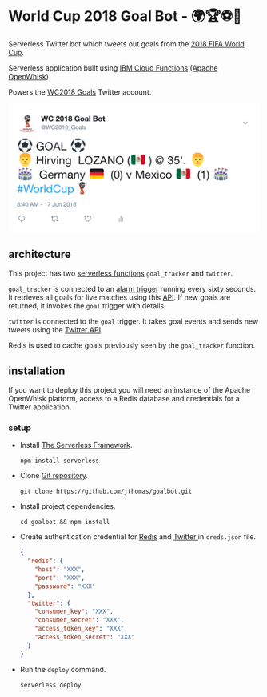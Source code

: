 # World Cup 2018 Goal Bot - 🌍🏆⚽️🤖

Serverless Twitter bot which tweets out goals from the [2018 FIFA World Cup](https://www.fifa.com/worldcup/).

Serverless application built using [IBM Cloud Functions](https://console.bluemix.net/openwhisk/) ([Apache OpenWhisk](https://github.com/apache/incubator-openwhisk)).

Powers the [WC2018 Goals](https://twitter.com/WC2018_Goals) Twitter account.

![World Cup Goal Tweet](.images/tweet.png?raw=true "World Cup Goal Tweet")

## architecture

This project has two [serverless functions](https://github.com/apache/incubator-openwhisk/blob/master/docs/actions.md) `goal_tracker` and `twitter`. 

`goal_tracker` is connected to an [alarm trigger](https://github.com/apache/incubator-openwhisk-package-alarms) running every sixty seconds. It retrieves all goals for live matches using this [API](http://worldcup.sfg.io/). If new goals are returned, it invokes the `goal` trigger with details.

`twitter` is connected to the `goal` trigger. It takes goal events and sends new tweets using the [Twitter API](https://developer.twitter.com/en/docs/tweets/post-and-engage/overview).

Redis is used to cache goals previously seen by the `goal_tracker` function.

## installation

If you want to deploy this project you will need an instance of the Apache OpenWhisk platform, access to a Redis database and credentials for a Twitter application.

### setup

- Install [The Serverless Framework](https://serverless.com/).

  ```
  npm install serverless
  ```

- Clone [Git repository](https://github.com/jthomas/goalbot).

  ```
  git clone https://github.com/jthomas/goalbot.git
  ```

- Install project dependencies.

  ```
  cd goalbot && npm install
  ```

- Create authentication credential for [Redis](https://compose.com/databases/redis) and [Twitter ](https://apps.twitter.com/) in `creds.json` file.

  ```json
  {
    "redis": { 
      "host": "XXX",
      "port": "XXX",
      "password": "XXX"
    },
    "twitter": {
      "consumer_key": "XXX",
      "consumer_secret": "XXX",
      "access_token_key": "XXX",
      "access_token_secret": "XXX"
    }
  }
  
  ```

- Run the `deploy` command.

  ```
  serverless deploy
  ```

  